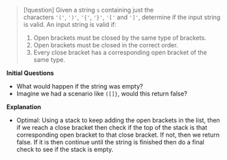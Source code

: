 >[!question]
>Given a string `s` containing just the characters `'('`, `')'`, `'{'`, `'}'`, `'['` and `']'`, determine if the input string is valid.
>An input string is valid if:
>1. Open brackets must be closed by the same type of brackets.
>2. Open brackets must be closed in the correct order.
>3. Every close bracket has a corresponding open bracket of the same type.

**Initial Questions**
- What would happen if the string was empty?
- Imagine we had a scenario like `([]}`, would this return false?

**Explanation**
- Optimal: Using a stack to keep adding the open brackets in the list, then if we reach a close bracket then check if the top of the stack is that corresponding open bracket to that close bracket. If not, then we return false. If it is then continue until the string is finished then do a final check to see if the stack is empty.


